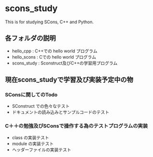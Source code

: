 # scons_study
This is for studying SCons, C++ and Python.

## 各フォルダの説明

- hello_cpp : C++での hello world プログラム
- hello_scons : Cでの hello world プログラム
- scons_study : Sconstruct及びC++の学習用プログラム

## 現在scons_studyで学習及び実装予定中の物

### SConsに関してのTodo

- SConstruct での色々なテスト
- ドキュメントの読み込みとサンプルコードのテスト

### C＋＋の勉強及びSConsで操作する為のテストプログラムの実装
- class の実装テスト
- module の実装テスト
- ヘッダーファイルの実装テスト
